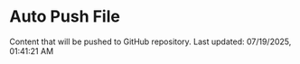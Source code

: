 # Auto Push File

Content that will be pushed to GitHub repository.
Last updated: 07/19/2025, 01:41:21 AM